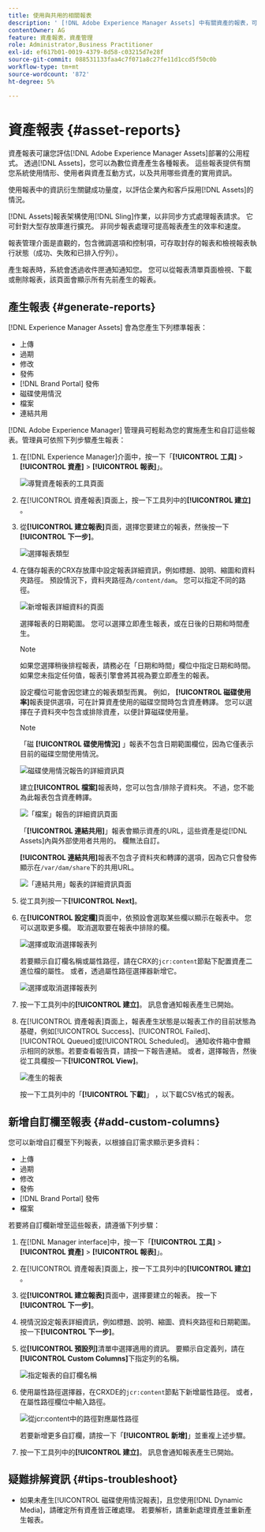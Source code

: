 ```yaml
---
title: 使用與共用的相關報表
description: ' [!DNL Adobe Experience Manager Assets] 中有關資產的報表，可協助您了解數位資產的使用情形、活動和共用情形。'
contentOwner: AG
feature: 資產報表，資產管理
role: Administrator,Business Practitioner
exl-id: ef617b01-0019-4379-8d58-c03215d7e28f
source-git-commit: 088531133faa4c7f071a8c27fe11d1ccd5f50c0b
workflow-type: tm+mt
source-wordcount: '872'
ht-degree: 5%

---
```


# 資產報表 {#asset-reports}

資產報表可讓您評估[!DNL Adobe Experience Manager Assets]部署的公用程式。 透過[!DNL Assets]，您可以為數位資產產生各種報表。 這些報表提供有關您系統使用情形、使用者與資產互動方式，以及<!-- downloaded and -->共用哪些資產的實用資訊。

使用報表中的資訊衍生關鍵成功量度，以評估企業內和客戶採用[!DNL Assets]的情況。

[!DNL Assets]報表架構使用[!DNL Sling]作業，以非同步方式處理報表請求。 它可針對大型存放庫進行擴充。 非同步報表處理可提高報表產生的效率和速度。

報表管理介面是直觀的，包含微調選項和控制項，可存取封存的報表和檢視報表執行狀態（成功、失敗和已排入佇列）。

產生報表時，系統會透過<!-- through an email (optional) and -->收件匣通知通知您。 您可以從報表清單頁面檢視、下載或刪除報表，該頁面會顯示所有先前產生的報表。

## 產生報表 {#generate-reports}

[!DNL Experience Manager Assets] 會為您產生下列標準報表：

* 上傳
* 過期
* 修改
* 發佈
* [!DNL Brand Portal] 發佈
* 磁碟使用情況
* 檔案
* 連結共用

<!-- Removed download report.
* Upload
* Download
* Expiration
* Modification
* Publish
* [!DNL Brand Portal] publish
* Disk Usage
* Files
* Link Share
-->

[!DNL Adobe Experience Manager] 管理員可輕鬆為您的實施產生和自訂這些報表。管理員可依照下列步驟產生報表：

1. 在[!DNL Experience Manager]介面中，按一下「**[!UICONTROL 工具]** > **[!UICONTROL 資產]** > **[!UICONTROL 報表]**」。

   ![導覽資產報表的工具頁面](assets/navigation.png)

1. 在[!UICONTROL 資產報表]頁面上，按一下工具列中的&#x200B;**[!UICONTROL 建立]** 。
1. 從&#x200B;**[!UICONTROL 建立報表]**&#x200B;頁面，選擇您要建立的報表，然後按一下&#x200B;**[!UICONTROL 下一步]**。

   ![選擇報表類型](assets/choose_report.png)

1. 在儲存報表的CRX存放庫中設定報表詳細資訊，例如標題、說明、縮圖和資料夾路徑。 預設情況下，資料夾路徑為`/content/dam`。 您可以指定不同的路徑。

   ![新增報表詳細資料的頁面](assets/report_configuration.png)

   選擇報表的日期範圍。 您可以選擇立即產生報表，或在日後的日期和時間產生。

   >[!NOTE]
   >
   >如果您選擇稍後排程報表，請務必在「日期和時間」欄位中指定日期和時間。 如果您未指定任何值，報表引擎會將其視為要立即產生的報表。

   設定欄位可能會因您建立的報表類型而異。 例如， **[!UICONTROL 磁碟使用率]**&#x200B;報表提供選項，可在計算資產使用的磁碟空間時包含資產轉譯。 您可以選擇在子資料夾中包含或排除資產，以便計算磁碟使用量。

   >[!NOTE]
   >
   >「磁 **[!UICONTROL 碟使用情況]** 」報表不包含日期範圍欄位，因為它僅表示目前的磁碟空間使用情況。

   ![磁碟使用情況報告的詳細資訊頁](assets/disk_usage_configuration.png)

   建立&#x200B;**[!UICONTROL 檔案]**&#x200B;報表時，您可以包含/排除子資料夾。 不過，您不能為此報表包含資產轉譯。

   ![「檔案」報告的詳細資訊頁面](assets/files_report.png)

   「**[!UICONTROL 連結共用]**」報表會顯示資產的URL，這些資產是從[!DNL Assets]內與外部使用者共用的。 <!-- It includes email ids of the user who shared the assets, emails ids of users with which the assets are shared, share date, and expiration date for the link. -->欄無法自訂。

   **[!UICONTROL 連結共用]**&#x200B;報表不包含子資料夾和轉譯的選項，因為它只會發佈顯示在`/var/dam/share`下的共用URL。

   ![「連結共用」報表的詳細資訊頁面](assets/link_share.png)

1. 從工具列按一下&#x200B;**[!UICONTROL Next]**。

1. 在&#x200B;**[!UICONTROL 設定欄]**&#x200B;頁面中，依預設會選取某些欄以顯示在報表中。 您可以選取更多欄。 取消選取要在報表中排除的欄。

   ![選擇或取消選擇報表列](assets/configure_columns.png)

   若要顯示自訂欄名稱或屬性路徑，請在CRX的`jcr:content`節點下配置資產二進位檔的屬性。 或者，透過屬性路徑選擇器新增它。

   ![選擇或取消選擇報表列](assets/custom_columns.png)

1. 按一下工具列中的&#x200B;**[!UICONTROL 建立]**。 訊息會通知報表產生已開始。
1. 在[!UICONTROL 資產報表]頁面上，報表產生狀態是以報表工作的目前狀態為基礎，例如[!UICONTROL Success]、[!UICONTROL Failed]、[!UICONTROL Queued]或[!UICONTROL Scheduled]。 通知收件箱中會顯示相同的狀態。若要查看報告頁，請按一下報告連結。 或者，選擇報告，然後從工具欄按一下&#x200B;**[!UICONTROL View]**。

   ![產生的報表](assets/report_page.png)

   按一下工具列中的「**[!UICONTROL 下載]**」 ，以下載CSV格式的報表。

## 新增自訂欄至報表 {#add-custom-columns}

您可以新增自訂欄至下列報表，以根據自訂需求顯示更多資料：

<!-- Remove download report.
* Upload
* Download
* Expiration
* Modification
* Publish
* [!DNL Brand Portal] publish
* Files
-->

* 上傳
* 過期
* 修改
* 發佈
* [!DNL Brand Portal] 發佈
* 檔案

若要將自訂欄新增至這些報表，請遵循下列步驟：

1. 在[!DNL Manager interface]中，按一下「**[!UICONTROL 工具]** > **[!UICONTROL 資產]** > **[!UICONTROL 報表]**」。
1. 在[!UICONTROL 資產報表]頁面上，按一下工具列中的&#x200B;**[!UICONTROL 建立]** 。

1. 從&#x200B;**[!UICONTROL 建立報表]**&#x200B;頁面中，選擇要建立的報表。 按一下&#x200B;**[!UICONTROL 下一步]**。

1. 視情況設定報表詳細資訊，例如標題、說明、縮圖、資料夾路徑和日期範圍。 按一下&#x200B;**[!UICONTROL 下一步]**。

1. 從&#x200B;**[!UICONTROL 預設列]**&#x200B;清單中選擇適用的資訊。 要顯示自定義列，請在&#x200B;**[!UICONTROL Custom Columns]**&#x200B;下指定列的名稱。

   ![指定報表的自訂欄名稱](assets/custom_columns-1.png)

1. 使用屬性路徑選擇器，在CRXDE的`jcr:content`節點下新增屬性路徑。 或者，在屬性路徑欄位中輸入路徑。

   ![從jcr:content中的路徑對應屬性路徑](assets/property_picker.png)

   若要新增更多自訂欄，請按一下「**[!UICONTROL 新增]**」並重複上述步驟。

1. 按一下工具列中的&#x200B;**[!UICONTROL 建立]**。 訊息會通知報表產生已開始。

<!-- TBD: How to configure purge now? Is it using OSGi configurations?

## Configure purging service {#configure-purging-service}

To remove reports that you no longer require, configure the DAM Report Purge service from the web console to purge existing reports based on their quantity and age.

1. Access the web console (configuration manager) from `https://[aem_server]:[port]/system/console/configMgr`.
1. Open the **[!UICONTROL DAM Report Purge Service]** configuration.
1. Specify the frequency (time interval) for the purging service in the `scheduler.expression.name` field. You can also configure the age and the quantity threshold for reports.
1. Save the changes.
-->

## 疑難排解資訊 {#tips-troubleshoot}

* 如果未產生[!UICONTROL 磁碟使用情況報表]，且您使用[!DNL Dynamic Media]，請確定所有資產皆正確處理。 若要解析，請重新處理資產並重新產生報表。

<!-- These notes were present in generate report section above. Removing commented text from in between the instructions to preserve the numbering of the ordered list.

TBD: How do enable this in CS now? Is it done using some OSGi config now?
   >[!NOTE]
   >
   >Before you can generate an **[!UICONTROL Asset Downloaded]** report, ensure that the Asset Download service is enabled. From the web console (`https://[aem_server]:[port]/system/console/configMgr`), open the **[!UICONTROL Day CQ DAM Event Recorder]** configuration, and select the **[!UICONTROL Asset Downloaded (DOWNLOADED)]** option in Event Types if not already selected.
-->

<!-- Removed download report.
   >[!NOTE]
   >
   >By default, the Content Fragments and link shares are included in the asset [!UICONTROL Download] report. Select the appropriate option to create a report of link shares or to exclude Content Fragments from the download report.

   >[!NOTE]
   >
   >The [!UICONTROL Download] report displays details of only those assets which are downloaded after selecting individually or are downloaded using Quick Action. However, it does not include the details of the assets that are inside a downloaded folder.
-->
